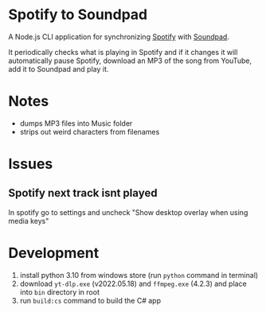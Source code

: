 # Spotify to Soundpad

A Node.js CLI application for synchronizing [Spotify](https://www.spotify.com/au/) with [Soundpad](https://leppsoft.com/soundpad/en/).

It periodically checks what is playing in Spotify and if it changes it will automatically pause Spotify, download an MP3 of the song from YouTube, add it to Soundpad and play it.

# Notes

- dumps MP3 files into Music folder
- strips out weird characters from filenames

# Issues

## Spotify next track isnt played

In spotify go to settings and uncheck "Show desktop overlay when using media keys"

# Development

1. install python 3.10 from windows store (run `python` command in terminal)
2. download `yt-dlp.exe` (v2022.05.18) and `ffmpeg.exe` (4.2.3) and place into `bin` directory in root
3. run `build:cs` command to build the C# app
